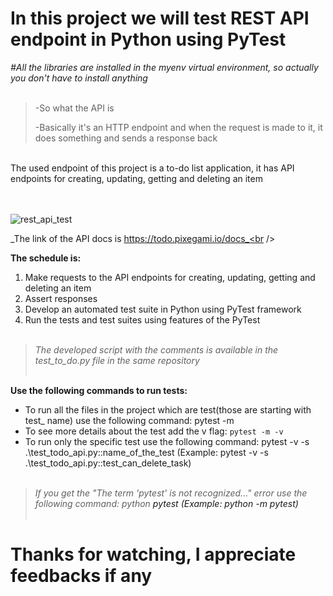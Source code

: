 # In this project we will test REST API endpoint in Python using PyTest <br />

_#All the libraries are installed in the myenv virtual environment, so actually you don't have to install anything_ <br /><br />

> -So what the API is
>
> -Basically it's an HTTP endpoint and when the request is made to it, it does something and sends a response back 
<br />
The used endpoint of this project is a to-do list application, 
it has API endpoints for creating, updating, getting and deleting an item <br /><br />
<br />

![rest_api_test](https://github.com/da-vincis/RestAPI/assets/139674525/b3a7eb38-ee69-471d-a74e-167f165c5f67)


_The link of the API docs is https://todo.pixegami.io/docs_<br />

**The schedule is:**
1. Make requests to the API endpoints for creating, updating, getting and deleting an item
2. Assert responses
3. Develop an automated test suite in Python using PyTest framework
4. Run the tests and test suites using features of the PyTest <br /><br />

> _The developed script with the comments is available in the test_to_do.py file in the same repository_ <br /><br />

**Use the following commands to run tests:**

- To run all the files in the project which are test(those are starting with test_ name) use the following command: pytest -m
- To see more details about the test add the v flag: `pytest -m -v`
- To run only the specific test use the following command: pytest -v -s .\test_todo_api.py::name_of_the_test (Example: pytest -v -s .\test_todo_api.py::test_can_delete_task) <br /><br />
> _If you get the "The term 'pytest' is not recognized..." error use the following command: python <a flag> pytest (Example: python -m pytest)_<br /><br />
# Thanks for watching, I appreciate feedbacks if any <br />
